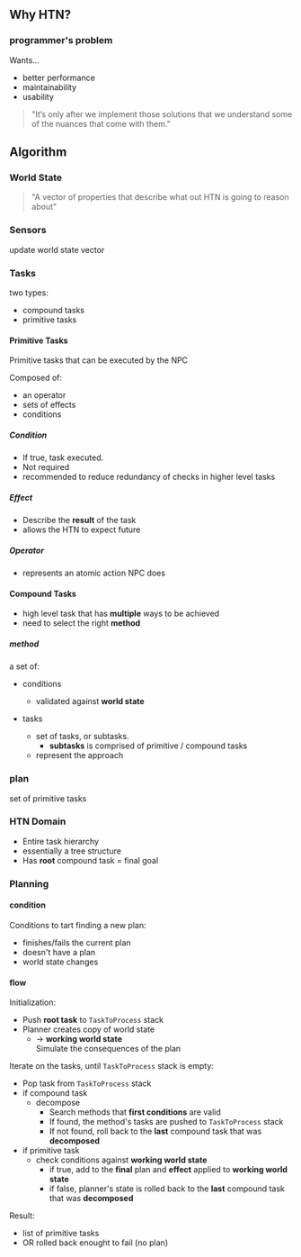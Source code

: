 <!-- META
{"title":"Exploring HTN Planners through Example","link":"https://www.gameaipro.com/GameAIPro/GameAIPro_Chapter12_Exploring_HTN_Planners_through_Example.pdf","media":"netpage","tags":["htn","gameai","characterai","ai","game"],"short":{"en":"HTN full explanation by Game AI Pro","ja":"Game AI ProによるHTN完全解説"},"importance":5,"hasPage":true,"createdAt":1719444162.387,"updatedAt":1719662216.299,"filename":"1719444162"}
META -->

## Why HTN?

### programmer's problem

Wants...

- better performance
- maintainability
- usability

> "It’s only after we implement those solutions that we understand some of the nuances that come with them."

## Algorithm

### World State

> "A vector of properties that describe what out HTN is going to reason about"

### Sensors

update world state vector

### Tasks

two types:

- compound tasks
- primitive tasks

#### Primitive Tasks

Primitive tasks that can be executed by the NPC

Composed of:

- an operator
- sets of effects
- conditions

##### Condition

- If true, task executed.
- Not required
- recommended to reduce redundancy of checks in higher level tasks

##### Effect

- Describe the **result** of the task
- allows the HTN to expect future

##### Operator

- represents an atomic action NPC does

#### Compound Tasks

- high level task that has **multiple** ways to be achieved
- need to select the right **method**

##### method

a set of:

- conditions

  - validated against **world state**

- tasks
  - set of tasks, or subtasks.
    - **subtasks** is comprised of primitive / compound tasks
  - represent the approach

### plan

set of primitive tasks

### HTN Domain

- Entire task hierarchy
- essentially a tree structure
- Has **root** compound task = final goal

### Planning

#### condition

Conditions to tart finding a new plan:

- finishes/fails the current plan
- doesn't have a plan
- world state changes

#### flow

Initialization:

- Push **root task** to `TaskToProcess` stack
- Planner creates copy of world state
  - -> **working world state**  
    Simulate the consequences of the plan

Iterate on the tasks, until `TaskToProcess` stack is empty:

- Pop task from `TaskToProcess` stack
- if compound task
  - decompose
    - Search methods that **first conditions** are valid
    - If found, the method's tasks are pushed to `TaskToProcess` stack
    - If not found, roll back to the **last** compound task that was **decomposed**
- if primitive task
  - check conditions against **working world state**
    - if true, add to the **final** plan and **effect** applied to **working world state**
    - if false, planner's state is rolled back to the **last** compound task that was **decomposed**

Result:

- list of primitive tasks
- OR rolled back enought to fail (no plan)
